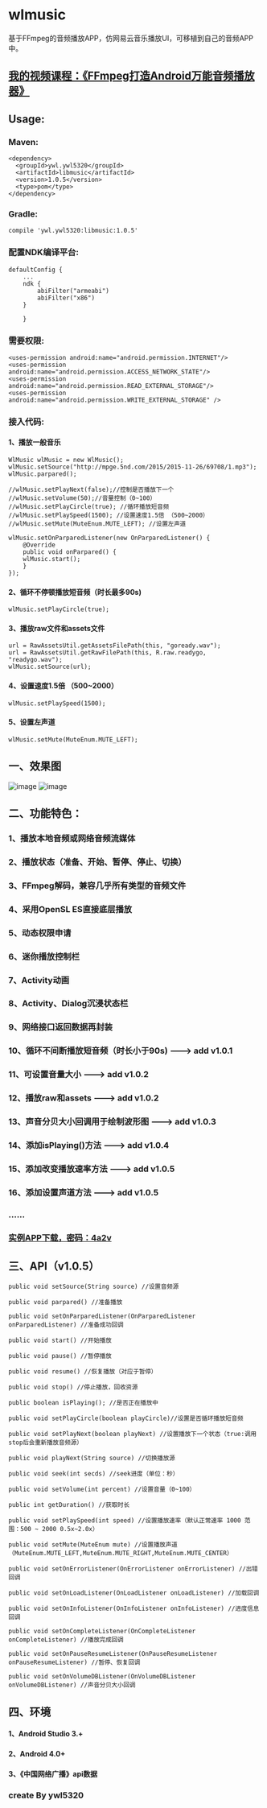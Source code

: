 # wlmusic
基于FFmpeg的音频播放APP，仿网易云音乐播放UI，可移植到自己的音频APP中。

## [我的视频课程：《FFmpeg打造Android万能音频播放器》](https://edu.csdn.net/course/detail/6842)

## Usage:

### Maven:

	<dependency>
	  <groupId>ywl.ywl5320</groupId>
	  <artifactId>libmusic</artifactId>
	  <version>1.0.5</version>
	  <type>pom</type>
	</dependency>
	

### Gradle:

	compile 'ywl.ywl5320:libmusic:1.0.5'

### 配置NDK编译平台:

	defaultConfig {
		...
		ndk {
		    abiFilter("armeabi")
		    abiFilter("x86")
		}

	    }

### 需要权限:

	<uses-permission android:name="android.permission.INTERNET"/>
    <uses-permission android:name="android.permission.ACCESS_NETWORK_STATE"/>
    <uses-permission android:name="android.permission.READ_EXTERNAL_STORAGE"/>
    <uses-permission android:name="android.permission.WRITE_EXTERNAL_STORAGE" />

### 接入代码:
#### 1、播放一般音乐

	WlMusic wlMusic = new WlMusic();
	wlMusic.setSource("http://mpge.5nd.com/2015/2015-11-26/69708/1.mp3");
	wlMusic.parpared();

	//wlMusic.setPlayNext(false);//控制是否播放下一个
	//wlMusic.setVolume(50);//音量控制（0~100）
	//wlMusic.setPlayCircle(true); //循环播放短音频
	//wlMusic.setPlaySpeed(1500); //设置速度1.5倍 （500~2000）
	//wlMusic.setMute(MuteEnum.MUTE_LEFT); //设置左声道

	wlMusic.setOnParparedListener(new OnParparedListener() {
	    @Override
	    public void onParpared() {
		wlMusic.start();
	    }
	});

#### 2、循环不停顿播放短音频（时长最多90s)

	wlMusic.setPlayCircle(true);

#### 3、播放raw文件和assets文件

    url = RawAssetsUtil.getAssetsFilePath(this, "goready.wav");
    url = RawAssetsUtil.getRawFilePath(this, R.raw.readygo, "readygo.wav");
    wlMusic.setSource(url);

#### 4、设置速度1.5倍 （500~2000）

    wlMusic.setPlaySpeed(1500);

#### 5、设置左声道

    wlMusic.setMute(MuteEnum.MUTE_LEFT);
	

## 一、效果图
![image](https://github.com/wanliyang1990/wlmusic/blob/master/imgs/sample.gif)
![image](https://github.com/wanliyang1990/wlmusic/blob/master/imgs/music.gif)<br/>

## 二、功能特色：
### 1、播放本地音频或网络音频流媒体
### 2、播放状态（准备、开始、暂停、停止、切换）
### 3、FFmpeg解码，兼容几乎所有类型的音频文件
### 4、采用OpenSL ES直接底层播放
### 5、动态权限申请
### 6、迷你播放控制栏
### 7、Activity动画
### 8、Activity、Dialog沉浸状态栏
### 9、网络接口返回数据再封装
### 10、循环不间断播放短音频（时长小于90s) ---> add v1.0.1
### 11、可设置音量大小 ---> add v1.0.2
### 12、播放raw和assets ---> add v1.0.2
### 13、声音分贝大小回调用于绘制波形图 ---> add v1.0.3
### 14、添加isPlaying()方法 ---> add v1.0.4
### 15、添加改变播放速率方法 ---> add v1.0.5
### 16、添加设置声道方法 ---> add v1.0.5
### ......

### [实例APP下载，密码：4a2v](https://pan.baidu.com/s/1ADOTD8Fj_WJC07wCfGV0rQ)


## 三、API（v1.0.5）
	
	public void setSource(String source) //设置音频源

	public void parpared() //准备播放

	public void setOnParparedListener(OnParparedListener onParparedListener) //准备成功回调

	public void start() //开始播放

	public void pause() //暂停播放

	public void resume() //恢复播放（对应于暂停）

	public void stop() //停止播放，回收资源

	public boolean isPlaying(); //是否正在播放中

	public void setPlayCircle(boolean playCircle)//设置是否循环播放短音频

	public void setPlayNext(boolean playNext) //设置播放下一个状态（true:调用stop后会重新播放音频源）

	public void playNext(String source) //切换播放源

	public void seek(int secds) //seek进度（单位：秒）

	public void setVolume(int percent) //设置音量（0~100）

	public int getDuration() //获取时长

	public void setPlaySpeed(int speed) //设置播放速率（默认正常速率 1000 范围：500 ~ 2000 0.5x~2.0x）

	public void setMute(MuteEnum mute) //设置播放声道 （MuteEnum.MUTE_LEFT,MuteEnum.MUTE_RIGHT,MuteEnum.MUTE_CENTER）

	public void setOnErrorListener(OnErrorListener onErrorListener) //出错回调

	public void setOnLoadListener(OnLoadListener onLoadListener) //加载回调

	public void setOnInfoListener(OnInfoListener onInfoListener) //进度信息回调

	public void setOnCompleteListener(OnCompleteListener onCompleteListener) //播放完成回调

	public void setOnPauseResumeListener(OnPauseResumeListener onPauseResumeListener) //暂停、恢复回调

	public void setOnVolumeDBListener(OnVolumeDBListener onVolumeDBListener) //声音分贝大小回调

## 四、环境
#### 1、Android Studio 3.+
#### 2、Android 4.0+
#### 3、《中国网络广播》api数据

### create By ywl5320
